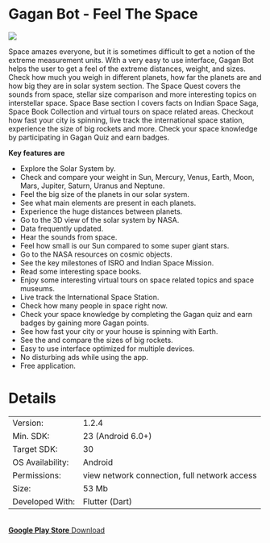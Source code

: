 # Gagan Bot - Feel The Space

<img src="https://static.wixstatic.com/media/0cb73c_baab48f0d6a6480b963e71080d43ba80~mv2.png/v1/fill/w_173,h_168,al_c,q_85,usm_0.66_1.00_0.01/gaganBotAppIcon.webp">

Space amazes everyone, but it is sometimes difficult to get a notion of the extreme measurement units. With a very easy to use interface, Gagan Bot helps the user to get a feel of the extreme distances, weight, and sizes. Check how much you weigh in different planets, how far the planets are and how big they are in solar system section. The Space Quest covers the sounds from space, stellar size comparison and more interesting topics on interstellar space. Space Base section I covers facts on Indian Space Saga, Space Book Collection and virtual tours on space related areas. Checkout how fast your city is spinning, live track the international space station, experience the size of big rockets and more. Check your space knowledge by participating in Gagan Quiz and earn badges.

**Key features are**
- Explore the Solar System by.
- Check and compare your weight in Sun, Mercury, Venus, Earth, Moon, Mars, Jupiter, Saturn, Uranus and Neptune.
- Feel the big size of the planets in our solar system.
- See what main elements are present in each planets.
- Experience the huge distances between planets.
- Go to the 3D view of the solar system by NASA.
- Data frequently updated.
- Hear the sounds from space.
- Feel how small is our Sun compared to some super giant stars.
- Go to the NASA resources on cosmic objects.
- See the key milestones of ISRO and Indian Space Mission.
- Read some interesting space books.
- Enjoy some interesting virtual tours on space related topics and space museums.
- Live track the International Space Station.
- Check how many people in space right now.
- Check your space knowledge by completing the Gagan quiz and earn badges by gaining more Gagan points.
- See how fast your city or your house is spinning with Earth.
- See the and compare the sizes of big rockets.
- Easy to use interface optimized for multiple devices.
- No disturbing ads while using the app.
- Free application.

# Details
<table>
  <tr>
    <td>
      Version:
    </td>
    <td>
      1.2.4
    </td>
  </tr>
  <tr>
    <td>
      Min. SDK:
    </td>
    <td>
      23 (Android 6.0+)
    </td>
  </tr>
  <tr>
    <td>
      Target SDK:
    </td>
    <td>
      30
    </td>
  </tr>
  <tr>
    <td>
      OS Availability:
    </td>
    <td>
      Android
    </td>
  </tr>
  <tr>
    <td>
      Permissions:
    </td>
    <td>
      view network connection, full network access
    </td>
  </tr>
  <tr>
    <td>
      Size:
    </td>
    <td>
      53 Mb
    </td>
  </tr>
  <tr>
    <td>
      Developed With:
    </td>
    <td>
      Flutter (Dart)
    </td>
  </tr>
  
</table>
<br>
<a href="https://play.google.com/store/apps/details?id=com.madhavanair.gaganbot"><b>Google Play Store</b> Download</a>
